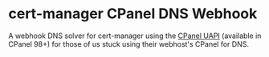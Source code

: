 # cert-manager CPanel DNS Webhook

A webhook DNS solver for cert-manager using the [CPanel UAPI](https://api.docs.cpanel.net/openapi/cpanel/operation/dns-mass_edit_zone/) (available in CPanel 98+) for those of us stuck using their webhost's CPanel for DNS.

